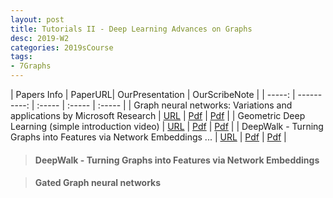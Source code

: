 ```yaml
---
layout: post
title: Tutorials II - Deep Learning Advances on Graphs 
desc: 2019-W2
categories: 2019sCourse
tags:
- 7Graphs
---
```


| Papers Info | PaperURL| OurPresentation | OurScribeNote |
| -----: | ----------: | :----- | :----- | :----- |
| Graph neural networks: Variations and applications   by Microsoft Research  |  [URL](https://www.youtube.com/watch?v=cWIeTMklzNg) | [Pdf]() | [Pdf]() | 
| Geometric Deep Learning (simple introduction video) |  [URL](https://www.youtube.com/watch?v=D3fnGG7cdjY) | [Pdf]() | [Pdf]() | 
| DeepWalk - Turning Graphs into Features via Network Embeddings ...  |  [URL](https://www.youtube.com/watch?v=aZNtHJwfIVg) | [Pdf]() | [Pdf]() | 



> ####  DeepWalk - Turning Graphs into Features via Network Embeddings 


> ####  Gated Graph neural networks